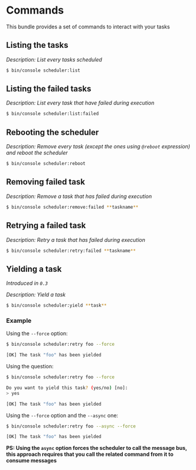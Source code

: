 # Commands

This bundle provides a set of commands to interact with your tasks

## Listing the tasks

_Description: List every tasks scheduled_

```bash
$ bin/console scheduler:list
```

## Listing the failed tasks

_Description: List every task that have failed during execution_

```bash
$ bin/console scheduler:list:failed
```

## Rebooting the scheduler

_Description: Remove every task (except the ones using `@reboot` expression) and reboot the scheduler_

```bash
$ bin/console scheduler:reboot
```

## Removing failed task

_Description: Remove a task that has failed during execution_

```bash
$ bin/console scheduler:remove:failed **taskname**
```

## Retrying a failed task

_Description: Retry a task that has failed during execution_

```bash
$ bin/console scheduler:retry:failed **taskname**
```

## Yielding a task

_Introduced in `0.3`_

_Description: Yield a task_

```bash
$ bin/console scheduler:yield **task**
```

### Example

Using the `--force` option:

```bash
$ bin/console scheduler:retry foo --force

[OK] The task "foo" has been yielded
```

Using the question:

```bash
$ bin/console scheduler:retry foo --force

Do you want to yield this task? (yes/no) [no]:
> yes

[OK] The task "foo" has been yielded
```

Using the `--force` option and the `--async` one:

```bash
$ bin/console scheduler:retry foo --async --force

[OK] The task "foo" has been yielded
```
**PS: Using the `async` option forces the scheduler to call the message bus, this approach requires
that you call the related command from it to consume messages**
